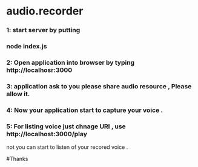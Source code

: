 # audio.recorder

### 1: start server by putting 
### node index.js
### 2: Open application into browser by typing http://localhosr:3000
### 3: application ask to you please share audio resource , Please allow it. 
### 4: Now your application start to capture your voice . 
### 5: For listing voice just chnage URl , use http://localhost:3000/play
not you can start to listen of your recored voice . 

#Thanks 
